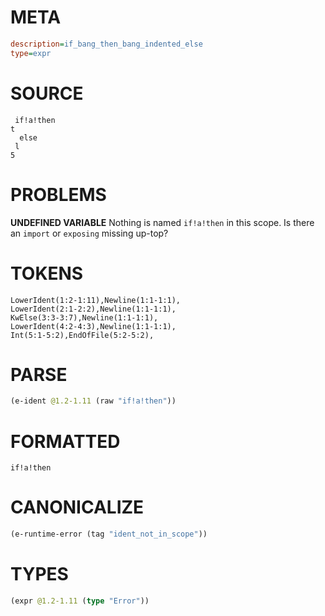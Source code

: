 # META
~~~ini
description=if_bang_then_bang_indented_else
type=expr
~~~
# SOURCE
~~~roc
 if!a!then
t
  else
 l
5
~~~
# PROBLEMS
**UNDEFINED VARIABLE**
Nothing is named `if!a!then` in this scope.
Is there an `import` or `exposing` missing up-top?

# TOKENS
~~~zig
LowerIdent(1:2-1:11),Newline(1:1-1:1),
LowerIdent(2:1-2:2),Newline(1:1-1:1),
KwElse(3:3-3:7),Newline(1:1-1:1),
LowerIdent(4:2-4:3),Newline(1:1-1:1),
Int(5:1-5:2),EndOfFile(5:2-5:2),
~~~
# PARSE
~~~clojure
(e-ident @1.2-1.11 (raw "if!a!then"))
~~~
# FORMATTED
~~~roc
if!a!then
~~~
# CANONICALIZE
~~~clojure
(e-runtime-error (tag "ident_not_in_scope"))
~~~
# TYPES
~~~clojure
(expr @1.2-1.11 (type "Error"))
~~~
